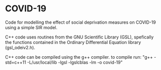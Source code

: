 # COVID-19
Code for modelling the effect of social deprivation measures on COVID-19 using a simple SIR model.

C++ code uses routines from the GNU Scientific Library (GSL), spefically the functions contained in the Ordinary Differential Equation library (gsl_odeiv2.h).

C++ code can be compiled using the g++ compiler.
to compile run: "g++ -std=c++11 -L/usr/local/lib -lgsl -lgslcblas -lm -o covid-19"
